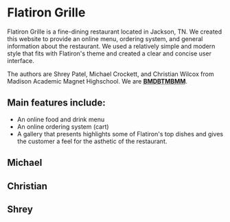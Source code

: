 # Flatiron Grille
<p>Flatiron Grille is a fine-dining restaurant located in Jackson, TN. We created this website to provide an online menu, ordering system, and general information about the restaurant. We used a relatively simple and modern style that fits with Flatiron's theme and created a clear and concise user interface.</p>
<p>The authors are Shrey Patel, Michael Crockett, and Christian Wilcox from Madison Academic Magnet Highschool. We are <strong><abbr title="Big Men Doing Big Things, Making Big Money Moves">BMDBTMBMM</abbr></strong>.</p>

## Main features include:
<ul>
    <li>An online food and drink menu</li>
    <li>An online ordering system (cart)</li>
    <li>A gallery that presents highlights some of Flatiron's top dishes and gives the customer a feel for the asthetic of the restaurant.</li>
</ul>

## Michael 

## Christian
## Shrey